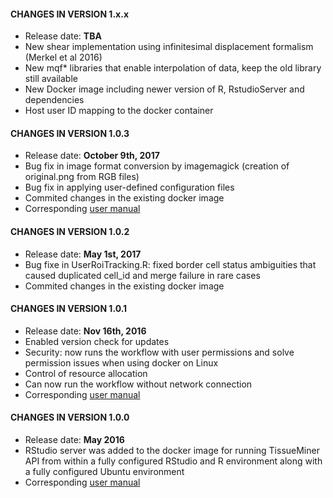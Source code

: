 #### CHANGES IN VERSION 1.x.x

* Release date: **TBA**
* New shear implementation using infinitesimal displacement formalism (Merkel et al 2016)
* New mqf* libraries that enable interpolation of data, keep the old library still available
* New Docker image including newer version of R, RstudioServer and dependencies
* Host user ID mapping to the docker container

#### CHANGES IN VERSION 1.0.3

* Release date: **October 9th, 2017**
* Bug fix in image format conversion by imagemagick (creation of original.png from RGB files)
* Bug fix in applying user-defined configuration files
* Commited changes in the existing docker image
* Corresponding [user manual](https://mpicbg-scicomp.github.io/tissue_miner/user_manual/TM_R-UserManual_v1.0.3.html)

#### CHANGES IN VERSION 1.0.2

* Release date: **May 1st, 2017**
* Bug fixe in UserRoiTracking.R: fixed border cell status ambiguities that caused duplicated cell_id and merge failure in rare cases
* Commited changes in the existing docker image

#### CHANGES IN VERSION 1.0.1

* Release date: **Nov 16th, 2016**
* Enabled version check for updates
* Security: now runs the workflow with user permissions and solve permission issues when using docker on Linux
* Control of resource allocation
* Can now run the workflow without network connection
* Corresponding [user manual](https://mpicbg-scicomp.github.io/tissue_miner/user_manual/TM_R-UserManual_v1.0.1.html)

#### CHANGES IN VERSION 1.0.0

* Release date: **May 2016**
* RStudio server was added to the docker image for running TissueMiner API from within a fully configured RStudio and R environment along with a fully configured Ubuntu environment
* Corresponding [user manual](https://mpicbg-scicomp.github.io/tissue_miner/user_manual/TM_R-UserManual.html)

